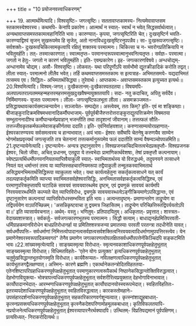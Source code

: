 +++
title = "10 प्रयोजनवत्त्वाधिकरणम्"

+++
19. आत्मार्थमित्यादि। विश्वसृष्टिः- जगत्सृष्टिः। सततावाप्तकामस्य- नित्यमेवावाप्तसम स्तकामस्येश्वरस्य। कथमपि- केनापि प्रकारेण। आत्मार्थं न स्यात्- स्वार्थं न भवेत् सिद्धसर्वार्थत्वात्। अन्यथावाप्तसमस्तकामत्वहानिरिति भावः। कारुण्यात्- कृपया, जगत्सृष्टिरिति चेत्। दुःखसृष्टिर्न भवति- कारुण्याद्विश्वं सृजन् सुखरूपमेव हि सृजेत्, अतो नानाविधदुःखसृष्टिरनुपपन्नैव। सा- दुःखरूपजगत्सृष्टिः। सर्वशक्तेः- दुःखरूपचिकित्सामकृत्वापि रक्षितुं शक्तस्य परमात्मनः। चिकित्सा च न- भवरोगप्रतिक्रियापि न भवितुमर्हति। तत्- तस्मात्कारणात्। स्वात्मतृप्तः- परमानन्दरूपस्वात्मानुभवनित्यतृप्तः। सर्वज्ञः- परमात्मा। जगतो न हेतुः- जगतो न कारणं भवितुमर्हति। इति- एवम्प्रकारेण। इह- जगत्कारणविषये। अन्धचोद्यम्- अन्धानामेव चोद्यम्। असौ- विश्वसृष्टिः। लोकवत्- यथा परिपूर्णोऽपि सार्वभौमो द्यूतक्रीडादिकं करोति तद्वत्। लीला स्यात्- परमात्मनो लीलैव भवेत्। तर्हि कथमवाप्तसमस्तकामः स इत्यत्राह- अभिमतसमये- यद्यदाभिमतं तत्समय एव। सिद्धितः- अभिमतार्थसिद्ध्या। तुरेवार्थः। आप्तकामः- अवाप्तसमस्तकाम इत्युच्यत इत्यर्थः॥20.विश्वमित्यादि। विश्वम्-जगत्। दुःखैकतानम्-दुःखैकास्पतदतया। विषयमपि- अलपाल्पतराल्पतममहन्महत्तरमहत्तमसुखदुःखवैषम्ययुक्ततयापि। सदा- नतु कदाचित्, अपितु सर्वदैव। निर्मिमाणस्य- सृजतः परमात्मनः। लीला- जगत्सृष्टिफलभूता लीला। असमक्रञ्जमतः- प्रसिद्धायथावत्कार्यसमञ्चन्यायेन। सञ्जायेत- सम्पद्येत। अस्त्वेवम्, ततः किम्? इति- एवं मा शङ्किष्ठाः। बीजाङ्कुरादिक्रमविषमभवानादिकर्मौघभाजाम्- पूर्वपूर्वबीजैरुत्तरोत्तराङ्कुराद्युत्पत्तिक्रमेण विषमतया सम्भूताननादींश्च कर्मौघान्कर्मप्रवाहान् भजन्तीति तथा तादृशानां जीवानाम्। तत्तत्फलं सौति- तत्तज्जीवकृतकर्मफलमेवासङ्कीर्णतया ददाति। इति- एवंनिर्वाहवशात्। करुणासाम्ययोरग्रहाणात्- ईश्वरकारुण्यस्य सर्वसमत्वस्य च हान्यभावात्। अयं भावः- ईश्वरः सर्वेष्वपि चेतनेषु करुणयैव साम्येन भोगमोक्षप्रवृत्त्यर्थं जगत्सृजति तत्र चेतनानां तत्तत्कर्मानुरूपमेव फलं ददातीति साम्यं वैषम्यञ्चोपपन्नमिति॥21.दृष्टन्यायेनेत्यादि। दृष्टन्यायेन- अन्यत्र दृष्टानुसारेण। विश्वप्रजनकचिदचित्तत्वभेदप्रक्लृप्तौ- विश्वप्रजनक ईश्वरः, चितो जीवाः, अचित् प्रधानम्, एतद्रूपा ये तत्त्वभेदाः प्रामाणिकार्थवेशषाः, तेषां प्रक्लृप्तौ कल्पनायाम्। स्वेष्टप्रत्यर्थिधर्मोपनयननियतव्याप्तिवैयाकुली स्यात्- स्वाभिमतार्थस्य यो विरुद्धधर्मः, तदुपनयने तत्साधने नियतं यत् धर्मान्तरं तस्य या व्याप्तिस्सहचारनियमरूपा तद्वैयाकुली तन्मूलकस्वाभिमतार्थ असिद्ध्यनभिमतार्थसिद्धिरूपा व्याकुलता भवेत्। यथा कार्यत्वहेतुना सकर्तृकत्वसाधने यत् कार्यं तदल्पज्ञकर्तृकमिति व्याप्त्या स्वाभिमतसर्वज्ञेश्वरासिद्धिः, अनभिमतासर्वज्ञकर्तृकत्वसिद्धिश्च, एवं परमाणुपरिक्लृप्तावपि घटादिकं सावयवं सावयवारब्धमेव दृष्टम्, एवं द्व्यणुकं सावयवं कार्यमपि निरवयवारब्धमिति कल्प्यते चेत् व्याप्तिविरोधः, द्व्यणुके सावयवारब्धत्वेऽङ्गीक्रियमाणेऽपसिद्धान्तः, एवं दृष्टानुसारेण कल्पनायां व्याप्तिविरोधस्सम्भविता इति भावः। अत्यन्तादृष्टम्- प्रमाणान्तरेण ताद्रूप्येण वा तद्विपर्ययेण वाऽपरिच्छिन्नम्। 'असन्निकृष्टवाचा तु द्वयमत्र जिहासितम्। ताद्रूप्येण परिच्छित्तिस्तद्विपर्ययतोऽपि वा॥' इति व्यासार्यवचनात्। अर्थम्- वस्तु। भणितुम्- प्रतिपादयितुम्। अधिकृतात्- प्रवृत्तात्। शास्त्रतः- वेदाख्यशास्त्रात्। सर्वकर्तुः- सर्वजगत्कारणभूतस्य परमात्मनः। सिद्धौ सत्याम्। बाधाद्यनर्हप्रमितिपरवती- धर्मिग्राहकमानविरोधेन बाधप्रतिरोधानर्हा या प्रमितिश्शस्त्रजन्या प्रमातस्याः परवती परतन्त्रा तदधीनेति यावत्। सर्वधर्मोपपत्तिः- सर्वधर्माणां निमित्तत्वोपादानत्वसर्वज्ञत्वसर्वशक्तित्वनिरवयवत्वादिधर्माणामुपपत्तिरस्त्येव। येन प्रमाणेनेश्वरस्वरूपादिकमवगतं" तेनैव प्रमाणेन जगत्कारणत्वोपलक्षितसर्वधर्मोपपत्तेर्नकिञ्चिदपि सङ्कटमिति भावः॥22.सांख्यस्मृत्येत्यादि। साङ्ख्यस्मृत्या विरोधात्- स्मृत्यनवकाशाधिकरणपूर्वपक्षहेतुभूतात् साङ्ख्यस्मृत्या विरोधात्। विधिमतविहतेः- 'एतेन योगः प्रत्युक्तः' इत्यधिकरणपूर्वपक्षहेतुभूतात् चतुर्मुखसिद्धान्तभूतयोगस्मृति विरोधात्। कार्यवैरूप्यतः- नविलक्षणत्वाधिकरणपूर्वपक्षहेतुभूतात् कार्यभूतजगद्वैलक्षण्यात्। अस्मिन्- कारणे ब्रह्मणि। एकार्थानेकतन्त्रोदितविहततया- एतेनशिष्टापरिग्रहाधिकरणपूर्वपक्षहेतुभूतात् परमाणुकारणत्वरूपैकार्थ निष्ठानेकसिद्धान्तोक्तिविरुद्धत्वात्। देहभोगावियुक्त्या- भोक्त्रापत्त्यधिकरणपूर्वपक्षहेतुभूतात् सर्वशरीरित्वप्रयुक्तात् देहभोगाविनाभावात्। कार्योपादानभेदात्- आरम्भणाधिकरणपूर्वपक्षहेतुभूतात् कार्योपादानयोस्स्वरूपभेदात्। स्वहितविहतितः- इतरव्यपदेशाधिकरणपूर्वपक्षहेतुभूतात् स्वहितविरुद्धत्वात्। कारकस्तोमहानेः- उपसंहारदर्शनाधिकरणपूर्वपक्षहेतुभूतात् सहकारिकारणवर्गशून्यत्वात्। कृत्स्नांशाद्यूहबाधात्- कृत्स्नप्रसक्त्यधिकरणपूर्वपक्षहेतुभूतात् कृत्स्नैकदेशपरिणामोहमूलकबाधात्। कृतिविफलतयापि- नप्रयोजनेत्यधिकरणपूर्वपक्षहेतुभूतात् ईश्वरव्यापारनैरर्थक्यादपि। उत्थितम्- विप्रतिपद्यमानं पूर्वपक्षिणम्। प्रत्यविध्यत्- निराकरोदित्यर्थः॥